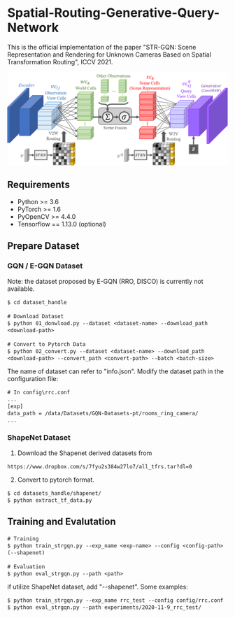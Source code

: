 # Spatial-Routing-Generative-Query-Network
This is the official implementation of the paper "STR-GQN: Scene Representation and Rendering for Unknown Cameras Based on Spatial Transformation Routing", ICCV 2021.

![Visual Parser](imgs/overview.png)

## Requirements
- Python >= 3.6
- PyTorch >= 1.6
- PyOpenCV >= 4.4.0
- Tensorflow == 1.13.0 (optional)

## Prepare Dataset
### GQN / E-GQN Dataset
Note: the dataset proposed by E-GQN (RRO, DISCO) is currently not available. 
```
$ cd dataset_handle

# Download Dataset
$ python 01_donwload.py --dataset <dataset-name> --download_path <download-path>

# Convert to Pytorch Data
$ python 02_convert.py --dataset <dataset-name> --download_path <download-path> --convert_path <convert-path> --batch <batch-size>
```
The name of dataset can refer to "info.json". 
Modify the dataset path in the configuration file:
```
# In config\rrc.conf
...
[exp]
data_path = /data/Datasets/GQN-Datasets-pt/rooms_ring_camera/
...
```

### ShapeNet Dataset
1. Download the Shapenet derived datasets from
```
https://www.dropbox.com/s/7fyu2s384w27lo7/all_tfrs.tar?dl=0
```
2. Convert to pytorch format.
```
$ cd datasets_handle/shapenet/
$ python extract_tf_data.py
```

## Training and Evalutation
```
# Training
$ python train_strgqn.py --exp_name <exp-name> --config <config-path> (--shapenet)

# Evaluation
$ python eval_strgqn.py --path <path>
```
if utilize ShapeNet dataset, add "--shapenet".
Some examples:
```
$ python train_strgqn.py --exp_name rrc_test --config config/rrc.conf
$ python eval_strgqn.py --path experiments/2020-11-9_rrc_test/
```
